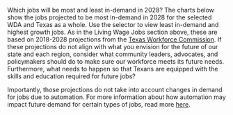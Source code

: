 Which jobs will be most and least in-demand in 2028? The charts below show the jobs projected to be most in-demand in 2028 for the selected WDA and Texas as a whole. Use the selector to view least in-demand and highest growth jobs. As in the Living Wage Jobs section above, these are based on 2018-2028 projections from the [Texas Workforce Commission](https://texaslmi.com/LMIbyCategory/Projections). If these projections do not align with what you envision for the future of our state and each region, consider what community leaders, advocates, and policymakers should do to make sure our workforce meets its future needs. Furthermore, what needs to happen so that Texans are equipped with the skills and education required for future jobs?

Importantly, those projections do not take into account changes in demand for jobs due to automation. For more information about how automation may impact future demand for certain types of jobs, read more [here](https://www.faethm.ai/blog/blogs/new-technologies-create-new-opportunities).